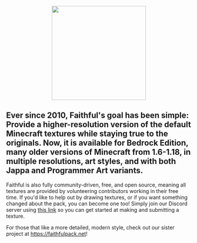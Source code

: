 <p align="center">
  <img src="https://database.faithfulpack.net/images/branding/wordmarks/outlined/flat/classic_faithful_flat_border.png" align="center" height="256">
</p>

## Ever since 2010, Faithful's goal has been simple: Provide a higher-resolution version of the default Minecraft textures while staying true to the originals. Now, it is available for Bedrock Edition, many older versions of Minecraft from 1.6-1.18, in multiple resolutions, art styles, and with both Jappa and Programmer Art variants.

Faithful is also fully community-driven, free, and open source, meaning all textures are provided by volunteering contributors working in their free time. If you'd like to help out by drawing textures, or if you want something changed about the pack, you can become one too! Simply join our Discord server using [this link](https://discord.gg/KSEhCVtg4J) so you can get started at making and submitting a texture.

For those that like a more detailed, modern style, check out our sister project at https://faithfulpack.net!
